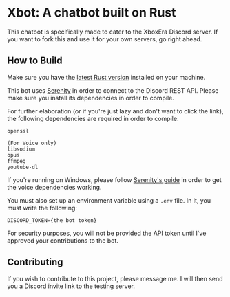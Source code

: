 # Xbot: A chatbot built on Rust

This chatbot is specifically made to cater to the XboxEra Discord server. If you want to fork this and use it for your own servers, go right ahead. 

How to Build
------------

Make sure you have the [latest Rust version](https://www.rust-lang.org/) installed on your machine. 

This bot uses [Serenity](https://github.com/serenity-rs/serenity) in order to connect to the Discord REST API. Please make sure you install its dependencies in order to compile.

 For further elaboration (or if you're just lazy and don't want to click the link), the following dependencies are required in order to compile:
```
openssl

(For Voice only)
libsodium
opus
ffmpeg
youtube-dl
```

If you're running on Windows, please follow [Serenity's guide](https://github.com/serenity-rs/serenity/wiki/Voice-on-Windows) in order to get the voice dependencies working.

You must also set up an environment variable using a `.env` file. In it, you must write the following:

```
DISCORD_TOKEN={the bot token}
```

For security purposes, you will not be provided the API token until I've approved your contributions to the bot.

Contributing
------------

If you wish to contribute to this project, please message me. I will then send you a Discord invite link to the testing server. 
